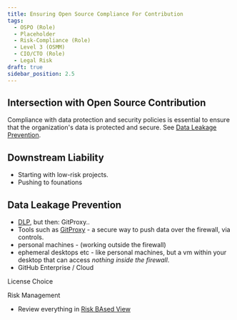```yaml
---
title: Ensuring Open Source Compliance For Contribution
tags: 
  - OSPO (Role)
  - Placeholder
  - Risk-Compliance (Role)
  - Level 3 (OSMM)
  - CIO/CTO (Role)
  - Legal Risk
draft: true
sidebar_position: 2.5
---
```



## Intersection with Open Source Contribution

Compliance with data protection and security policies is essential to ensure that the organization's data is protected and secure.  See [Data Leakage Prevention](DLP).


## Downstream Liability

- Starting with low-risk projects.  
- Pushing to founations

## Data Leakage Prevention

 - [DLP](../../Artifacts/DLP-Softare), but then: GitProxy..
 - Tools such as [GitProxy](http://github.com/finos/Git-Proxy) - a secure way to push data over the firewall, via controls.
 - personal machines - (working outside the firewall)
 - ephemeral desktops etc - like personal machines, but a vm within your desktop that can access _nothing inside the firewall_.
 - GitHub Enterprise / Cloud 
 
 
 License Choice
 
 
 Risk Management
 
 - Review everything in [Risk BAsed View](https://osr.finos.org/docs/playbook/risk-based-view)
